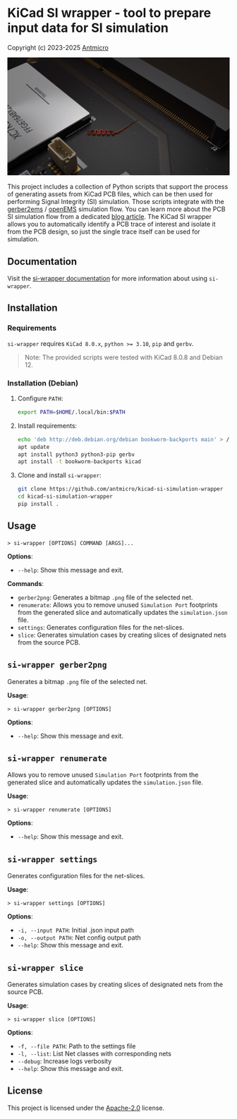 # KiCad SI wrapper - tool to prepare input data for SI simulation

Copyright (c) 2023-2025 [Antmicro](https://www.antmicro.com)

![ ](img/si-wrapper.png)

This project includes a collection of Python scripts that support the process of
generating assets from KiCad PCB files, which can be then used for performing
Signal Integrity (SI) simulation.
Those scripts integrate with the
[gerber2ems](https://github.com/antmicro/gerber2ems) /
[openEMS](https://github.com/thliebig/openEMS) simulation flow.
You can learn more about the PCB SI simulation flow from a dedicated
[blog article](https://antmicro.com/blog/2023/11/open-source-signal-integrity-analysis/).
The KiCad SI wrapper allows you to automatically identify a PCB trace of interest
and isolate it from the PCB design,
so just the single trace itself can be used for simulation.

## Documentation

Visit the
[si-wrapper documentation](https://antmicro.github.io/kicad-si-simulation-wrapper)
for more information about using `si-wrapper`.

## Installation

### Requirements

`si-wrapper` requires `KiCad 8.0.x`, `python >= 3.10`, `pip` and `gerbv`.

> Note: The provided scripts were tested with KiCad 8.0.8 and Debian 12.

### Installation (Debian)

1. Configure `PATH`:

    ```bash
    export PATH=$HOME/.local/bin:$PATH
    ```

2. Install requirements:

     
    ```bash
    echo 'deb http://deb.debian.org/debian bookworm-backports main' > /etc/apt/sources.list.d/backports.list
    apt update
    apt install python3 python3-pip gerbv
    apt install -t bookworm-backports kicad
    ```


3. Clone and install `si-wrapper`:

    ```bash
    git clone https://github.com/antmicro/kicad-si-simulation-wrapper
    cd kicad-si-simulation-wrapper
    pip install .
    ```

## Usage

```console
> si-wrapper [OPTIONS] COMMAND [ARGS]...
```

**Options**:

* `--help`: Show this message and exit.

**Commands**:

* `gerber2png`: Generates a bitmap `.png` file of the selected net.
* `renumerate`: Allows you to remove unused `Simulation Port` footprints from
    the generated slice and automatically updates the `simulation.json` file.
* `settings`: Generates configuration files for the net-slices.
* `slice`: Generates simulation cases by creating slices of designated nets
    from the source PCB.

## `si-wrapper gerber2png`

Generates a bitmap `.png` file of the selected net.

**Usage**:

```console
> si-wrapper gerber2png [OPTIONS]
```

**Options**:

* `--help`: Show this message and exit.

## `si-wrapper renumerate`

Allows you to remove unused `Simulation Port` footprints from the generated slice
and automatically updates the `simulation.json` file.

**Usage**:

```console
> si-wrapper renumerate [OPTIONS]
```

**Options**:

* `--help`: Show this message and exit.

## `si-wrapper settings`

Generates configuration files for the net-slices.

**Usage**:

```console
> si-wrapper settings [OPTIONS]
```

**Options**:

* `-i, --input PATH`: Initial .json input path
* `-o, --output PATH`: Net config output path
* `--help`: Show this message and exit.

## `si-wrapper slice`

Generates simulation cases by creating slices of designated nets from the source PCB.

**Usage**:

```console
> si-wrapper slice [OPTIONS]
```

**Options**:

* `-f, --file PATH`: Path to the settings file
* `-l, --list`: List Net classes with corresponding nets
* `--debug`: Increase logs verbosity
* `--help`: Show this message and exit.

## License

This project is licensed under the [Apache-2.0](LICENSE) license.
